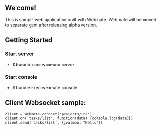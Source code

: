 ## Welcome!
This is sample web application built with Webmate.
Webmate will be moved to separate gem after releasing alpha version.

## Getting Started

### Start server
* $ bundle exec webmate server

### Start console
* $ bundle exec webmate console

## Client Websocket sample:

```
client = Webmate.connect('projects/123')
client.on('tasks/list', function(data) {console.log(data)})
client.send('tasks/list', {gvalmon: "Hello"})
```